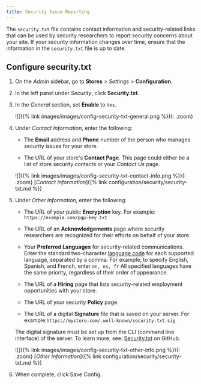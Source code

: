 ```yaml
---
title: Security Issue Reporting
---
```


The `security.txt` file contains contact information and security-related links that can be used by security researchers to report security concerns about your site. If your security information changes over time, ensure that the information in the `security.txt` file is up to date.

## Configure security.txt

1. On the _Admin_ sidebar, go to **Stores** > _Settings_ > **Configuration**.

1. In the left panel under _Security_, click **Security.txt**.

1. In the _General_ section, set **Enable** to `Yes`.

   ![]({% link images/images/config-security-txt-general.png %}){: .zoom}

1. Under _Contact Information_, enter the following:

   - The **Email** address and **Phone** number of the person who manages security issues for your store.

   - The URL of your store's **Contact Page**. This page could either be a list of store security contacts or your _Contact Us_ page.

   ![]({% link images/images/config-security-txt-contact-info.png %}){: .zoom}
   [_Contact Information_]({% link configuration/security/security-txt.md %})

1. Under _Other Information_, enter the following:

   - The URL of your public **Encryption** key. For example: `https://example.com/pgp-key.txt`

   - The URL of an **Acknowledgements** page where security researchers are recognized for their efforts on behalf of your store.

   - Your **Preferred Languages** for security-related communications. Enter the standard two-character [language code](https://en.wikipedia.org/wiki/List_of_ISO_639-1_codes) for each supported language, separated by a comma. For example, to specify English, Spanish, and French, enter `en, es, fr` All specified languages have the same priority, regardless of their order of appearance.

   - The URL of a **Hiring** page that lists security-related employment opportunities with your store.

   - The URL of your security **Policy** page.

   - The URL of a digital **Signature** file that is saved on your server. For example:`https://mystore.com/.well-known/security.txt.sig`

   The digital signature must be set up from the CLI (command line interface) of the server. To learn more, see: [Security.txt](https://github.com/magento/security-package/blob/1.0-develop/Securitytxt/README.md) on GitHub.

   ![]({% link images/images/config-security-txt-other-info.png %}){: .zoom}
   [_Other Information_]({% link configuration/security/security-txt.md %})

1. When complete, click <span class="btn">Save Config</span>.
